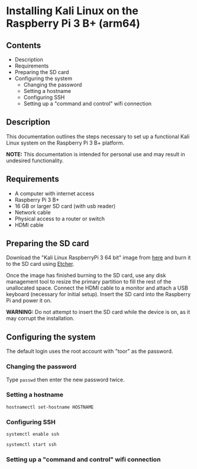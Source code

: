 # Installing Kali Linux on the Raspberry Pi 3 B+ (arm64)

## Contents

- Description
- Requirements
- Preparing the SD card
- Configuring the system
  - Changing the password
  - Setting a hostname
  - Configuring SSH
  - Setting up a "command and control" wifi connection

## Description

This documentation outlines the steps necessary to set up a functional Kali Linux system on the Raspberry Pi 3 B+ platform.

**NOTE:** This documentation is intended for personal use and may result in undesired functionality.

## Requirements

- A computer with internet access
- Raspberry Pi 3 B+
- 16 GB or larger SD card (with usb reader)
- Network cable
- Physical access to a router or switch
- HDMI cable

## Preparing the SD card

Download the "Kali Linux RaspberryPi 3 64 bit" image from [here](https://www.offensive-security.com/kali-linux-arm-images/) and burn it to the SD card using [Etcher](https://www.balena.io/etcher/).

Once the image has finished burning to the SD card, use any disk management tool to resize the primary partition to fill the rest of the unallocated space. Connect the HDMI cable to a monitor and attach a USB keyboard (necessary for initial setup). Insert the SD card into the Raspberry Pi and power it on.

**WARNING:** Do not attempt to insert the SD card while the device is on, as it may corrupt the installation.

## Configuring the system

The default login uses the root account with "toor" as the password.

### Changing the password

Type `passwd` then enter the new password twice.

### Setting a hostname

`hostnamectl set-hostname HOSTNAME`

### Configuring SSH

`systemctl enable ssh`

`systemctl start ssh`

### Setting up a "command and control" wifi connection
